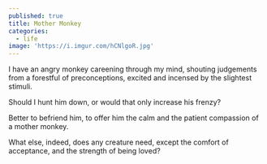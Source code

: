 ```yaml
---
published: true
title: Mother Monkey
categories:
  - life
image: 'https://i.imgur.com/hCNlgoR.jpg'
---
```

I have an angry monkey
careening through my mind,
shouting judgements
from a forestful 
of preconceptions,
excited and incensed
by the slightest stimuli.

Should I hunt him down,
or would that only increase
his frenzy?

Better to befriend him,
to offer him the calm
and the patient compassion
of a mother monkey.

What else, indeed, 
does any creature need,
except the comfort of acceptance,
and the strength of being loved?
